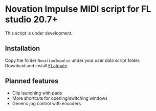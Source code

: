 # Novation Impulse MIDI script for FL studio 20.7+

This script is under development. 

## Installation
Copy the folder `NovationImpulse` under your user data script folder.
Download and install [FLatmate](https://github.com/praashie/flatmate).
## Planned features

* Clip launching with pads
* More shortcuts for opening/switching windows
* Generic jog control with encoders
